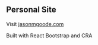 
## Personal Site

Visit [jasonmgoode.com](https://www.jasonmgoode.com)

Built with React Bootstrap and CRA
